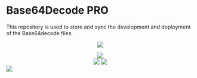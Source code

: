 # Base64Decode PRO
This repository is used to store and sync the development and deployment of the Base64decode files. 


<p align="center">
    <img src="https://i.stack.imgur.com/RJj4x.png">
   
</p>
<div align="center">
    <img src="https://i.stack.imgur.com/RJj4x.png">
   
</div>
<div align="center">
    <img src="https://i.stack.imgur.com/RJj4x.png">
   <img src="https://i.stack.imgur.com/RJj4x.png">
</div>
  <img align="center" src="https://i.stack.imgur.com/RJj4x.png">
